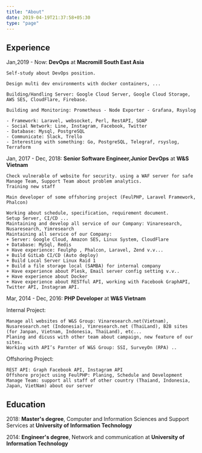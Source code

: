 ```yaml
---
title: "About"
date: 2019-04-19T21:37:58+05:30
type: "page"
---
```


## Experience ##

Jan,2019 - Now: **DevOps** at **Macromill South East Asia**

    Self-study about DevOps position.

    Design multi dev environments with docker containers, ...

    Building/Handling Server: Google Cloud Server, Google Cloud Storage, AWS SES, CloudFlare, Firebase.

    Building and Monitoring: Prometheus - Node Exporter - Grafana, Rsyslog

    - Framework: Laravel, websocket, Perl, RestAPI, SOAP
    - Social Network: Line, Instagram, Facebook, Twitter
    - Database: Mysql, PostgreSQL
    - Communicate: Slack, Trello
    - Interesting with something: Go, PostgreSQL, Telegraf, rsyslog, Terraform

Jan, 2017 - Dec, 2018: **Senior Software Engineer,Junior DevOps** at **W&S Vietnam**

    Check vulnerable of website for security. using a WAF server for safe
    Manage Team, Support Team about problem analytics.
    Training new staff

    Main developer of some offshoring project (FeulPHP, Laravel Framework, Phalcon)

    Working about schedule, specification, requirement document.
    Setup Server, CI/CD ...
    Maintaining and develop all service of our Company: Vinaresearch, Nusaresearch, Yimresearch 
    Maintaining all service of our Company:
    + Server: Google Cloud, Amazon SES, Linux System, CloudFlare
    + Database: MySql, Redis
    + Have experience: Feulphp , Phalcon, Laravel, Zend v.v...
    + Build GitLab CI/CD (Auto deploy)
    + Build Local Server Linux Raid 1 
    + Build a file storage local (SAMBA) for internal company 
    + Have experience about Plesk, Email server config setting v.v..
    + Have experience about Docker
    + Have experience about RESTful API, working with Facebook GraphAPI, Twitter API, Instagram API. 

Mar, 2014 - Dec, 2016: **PHP Developer** at **W&S Vietnam**

Internal Project:

    Manage all websites of W&S Group: Vinaresearch.net(Vietnam), Nusaresearch.net (Indonesia), Yimresearch.net (ThaiLand), B2B sites (for Janpan, Vietnam, Indonesia, ThaiLand), etc...
    Planing and dicuss with other team about campaign, new feature of our sites.
    Working with API’s Parnter of W&S Group: SSI, SurveyOn (RPA) ..

Offshoring Project:

    REST API: Graph Facebook API, Instagram API
    Offshore project using FeulPHP: Planing, Schedule and Development
    Manage Team: support all staff of other country (Thaiand, Indonesia, Japan, VietNam) about our server

## Education ##

2018: **Master's degree**, Computer and Information Sciences and Support Services at **University of Information Technology**

2014: **Engineer's degree**, Network and communication at **University of Information Technology**
